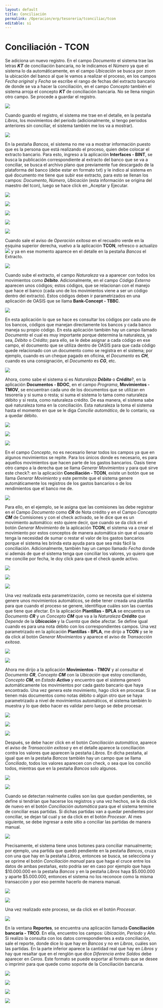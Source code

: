 ```yaml
---
layout: default
title: Conciliación
permalink: /Operacion/erp/tesoreria/tconciliac/tcon
editable: si
---
```


# Conciliación - TCON  

Se adiciona un nuevo registro.  En el campo _Documento_ el sistema trae las letras **_KT_** de conciliación bancaria, no le indicamos el _Número_ ya que el sistema lo da automáticamente, en el campo _Ubicación_ se busca por zoom la ubicación del banco al que le vamos a realizar el proceso, en los campos _Fecha original_ y _Fecha_ se escribe el rango de fechas del extracto bancario de donde se va a hacer la conciliación, en el campo _Concepto_ también el sistema arroja el concepto **_KT_** de conciliación bancaria.  No se llena ningún otro campo.  Se procede a guardar el registro.    

![](tcon.png)    

Cuando guardo el registro, el sistema me trae en el detalle, en la pestaña _Libros_, los movimientos del periodo (adicionalmente, si tengo periodos anteriores sin conciliar, el sistema también me los va a mostrar).    

![](tcon1.png)  

En la pestaña _Bancos_, el sistema no me va a mostrar información puesto que es la persona que está realizando el proceso, quien debe colocar el extracto bancario.  Para esto, ingreso a la aplicación **Interfaces - BINT**, se busca la publicación correspondiente al extracto del banco que se va a conciliar, se busca el archivo plano que previamente fue descargado de la plataforma del banco (debe estar en formato txt) y le indico al sistema en qué documento me tiene que subir ese extracto, para esto se llenan los campos: _Documento_, _Número_, _Ubicación_ (esta información se origina del maestro del tcon), luego se hace click en _Aceptar y Ejecutar.    

![](tcon2.png)    

![](tcon3.png)  

![](tcon4.png)  

![](tcon5.png)  

![](tcon6.png)  


Cuando sale el aviso de _Operación exitosa_ en el recuadro verde en la esquina superior derecha, vuelvo a la aplicación **TCON**, refresco o actualizo ![](tcon7.png) y ya en ese momento aparece en el detalle en la pestaña _Bancos_ el Extracto.  

![](tcon8.png)

Cuando sube el extracto, el campo _Naturaleza_ va a aparecer con todos los movimientos como **_Débito_**.  Adicionalmente, en el campo _Código Externo_ aparecen unos códigos; estos códigos, que se relacionan con el manejo que hace el banco (cada uno de los movimientos viene a ser un código dentro del extracto).  Estos códigos deben ir parametrizados en una aplicación de OASIS que se llama **Bank-Concept - TBBC**.  

![](tcon9.png)  

En esta aplicación lo que se hace es consultar los códigos por cada uno de los bancos, códigos que manejan directamente los bancos y cada banco maneja su propio código.  En esta aplicación también hay un campo llamado _Documento_ el cual es muy importante porque determina la naturaleza, ya sea, _Débito_ o _Crédito_; para ello, se le debe asignar a cada código en ese campo, el documento que se utiliza dentro de OASIS para que cada código quede relacionado con un documento como se registra en el sistema; por ejemplo, cuando es un cheque pagado en oficina, el _Documento_ es **_CH_**, cuando es una consignación, el _Documento_ es **_CG_**, etc.  

![](tcon10.png)  

Ahora, como sabe el sistema si es _Naturaleza_ **_Débito_** o **_Crédito_**?,  en la aplicación **Documentos - BDOC**, en el campo _Programa_, **Movimientos - TMOV**, se encuentran cada uno de los documentos que se utilizan en tesorería y si suma o resta; si suma el sistema lo tama como naturaleza débito y si resta, como naturaleza crédito.  De esa manera, el sistema sabe qué naturaleza toma en la conciliación.  Esta naturaleza la toma el sistema hasta el momento en que se le diga _Concilie automático_, de lo contario, va a quedar débito.  

![](tcon11.png)  

![](tcon12.png) 

![](tcon13.png)

En el campo _Concepto_, no es necesario llenar todos los campos ya que en algunos movimientos se repite.  Para los únicos donde es necesario, es para aquellos movimientos que hacen parte de los gastos bancarios. Oasis tiene otro campo a la derecha que se llama _Generar Movimientos_ y para qué sirve este check?:  en la aplicación **Conciliación - TCON**, existe un botón que se llama _Generar Movimiento_ y este permite que el sistema genere automáticamente los registros de los gastos bancarios o de los rendimientos que el banco me de.  

![](tcon14.png)

Para ello, en el ejemplo, se le asigna que las comisiones las debe registrar en el Campo _Documento_ como **_CR_** de Nota crédito y en el Campo _Concepto_ **_CM_** de Comisiones y con el check activado, se le dice que es un movimiento automático: esto quiere decir, que cuando se da click en el botón _Generar Movimiento_ de la aplicación **TCON**, el sistema va a crear el movimiento por estos conceptos de manera automática sin que el usuario tenga la necesidad de sumar o restar el valor de los gastos bancarios porque el sistema les brinda esta ayuda para que sea más fácil la conciliación.  Adicionalmente, también hay un campo llamado _Fecha_ donde si además de que el sistema tenga que conciliar los valores, yo quiero que me concilie por fecha, le doy click para que el check quede activo.  

![](tcon15.png)  

![](tcon16.png)  

![](tcon17.png)  

Una vez realizada esta parametrización, como se necesita que el sistema genere unos movimientos automáticos, se debe tener creada una plantilla para que cuando el proceso se genere, identifique cuáles son las cuentas que tiene que afectar.  En la aplicación **Plantillas - BPLA** se encuentra un _Documento_ **_CR_** y un _Concepto_ **_CM_** que va a la _Naturaleza_ **_Crédito_** que _Depende_ de la **_Ubicación_** y la _Cuenta_ que debe afectar.  Se define igual cuando es para una nota débito con los correspondientes campos.  Una vez parametrizado en la aplicación **Plantillas - BPLA**, me dirijo a **TCON** y se le da click al botón _Generar Movimientos_ y aparece el aviso de _Transacción exitosa_.  

![](tcon18.png)  

![](tcon19.png)

Ahora me dirijo a la aplicación **Movimientos - TMOV** y al consultar el _Documento_ **_CR_**, _Concepto_ **_CM_** con la _Ubicación_ que estoy conciliando, _Concepto_ **_CM_**, en _Estado_ **_Activo_** y encuentro que el sistema generó automáticamente los movimientos por cada gasto bancario que haya encontrado. Una vez genera este movimiento, hago click en procesar.  Si se tienen más documentos como notas débito o algún otro que se haya parametrizado a nivel de movimientos automáticos, el sistema también lo muestra y lo que debo hacer es validar pero luego se debe procesar.  

![](tcon20.png)  

![](tcon21.png)  

![](tcon22.png)
 

Después, se debe hacer click en el botón _Conciliación automática_, aparece el aviso de _Transacción exitosa_ y en el detalle aparece la  conciliación contra los valores que aparecen la pestaña _Libros_.  En dicha pestaña, al igual que en la pestaña _Bancos_ también hay un campo que se llama _Conciliado_, todos los valores aparecen con check, o sea que los concilió todos, mientras que en la pestaña _Bancos_ solo algunos.  

![](tcon23.png)  

![](tcon24.png)  

Cuando se detectan realmente cuáles son las que quedan pendientes, se define si tendrían que hacerse los registros y una vez hechos, se le da click de nuevo en el botón _Conciliación automática_ para que el sistema termine de conciliar esas partidas. Si dichas partidas van a quedar pendientes por conciliar, se dejan tal cual y se da click en el botón _Procesar_.  Al mes siguiente, se debe ingresar a este sitio a conciliar las partidas de manera manual.  

![](tcon25.png)   

Precisamente, el sistema tiene unos botones para conciliar manualmente; por ejemplo, una partida que quedó pendiente en la pestaña _Bancos_, cruza con una que hay en la pestaña _Libros_, entonces se busca, se selecciona y se oprime el botón _Conciliación manual_ para que haga el cruce entre los datos de ambas pestañas, esto podría ser en caso por ejemplo que haya $10.000.000 en la pestaña _Bancos_ y en la pestaña _Libros_ haya $5.000.000 y aparte $5.000.000, entonces el sistema no los reconoce como la misma transacción y por eso permite hacerlo de manera manual.

![](tcon26.png)  

![](tcon27.png)  

Una vez realizado este proceso, se da click en el botón _Procesar_.  

![](tcon28.png)  

En la ventana **Reportes**, se encuentra una aplicación llamada **Conciliación bancaria - TRCO**.  En ella, encuentro los campos: _Ubicación_, _Periodo_ y _Año_.  Si realizo la consulta con los datos correspondientes a esta conciliación, sale el reporte, donde dice lo que hay en _Bancos_ y no en _Libros_, cuáles son las partidas.  En la parte inferior aparece la cantidad real que hay en _Libros_ y hay que resaltar que en el renglón que dice _Diferencia entre Saldos_ debe aparecer en _Ceros_.  Este formato se puede exportar al formato que se desee o imprimir para que quede como soporte de la Conciliación bancaria.

![](tcon29.png)  

![](tcon30.png)  

![](tcon31.png)  

![](tcon32.png)  



